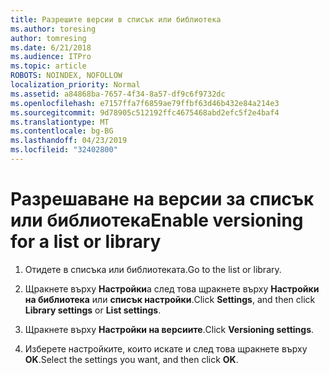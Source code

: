 ```yaml
---
title: Разрешите версии в списък или библиотека
ms.author: toresing
author: tomresing
ms.date: 6/21/2018
ms.audience: ITPro
ms.topic: article
ROBOTS: NOINDEX, NOFOLLOW
localization_priority: Normal
ms.assetid: a84868ba-7657-4f34-8a57-df9c6f9732dc
ms.openlocfilehash: e7157ffa7f6859ae79ffbf63d46b432e84a214e3
ms.sourcegitcommit: 9d78905c512192ffc4675468abd2efc5f2e4baf4
ms.translationtype: MT
ms.contentlocale: bg-BG
ms.lasthandoff: 04/23/2019
ms.locfileid: "32402800"
---
```

# <a name="enable-versioning-for-a-list-or-library"></a><span data-ttu-id="219c6-102">Разрешаване на версии за списък или библиотека</span><span class="sxs-lookup"><span data-stu-id="219c6-102">Enable versioning for a list or library</span></span>

1. <span data-ttu-id="219c6-103">Отидете в списъка или библиотеката.</span><span class="sxs-lookup"><span data-stu-id="219c6-103">Go to the list or library.</span></span>
    
2. <span data-ttu-id="219c6-104">Щракнете върху **Настройки**а след това щракнете върху **Настройки на библиотека** или **списък настройки**.</span><span class="sxs-lookup"><span data-stu-id="219c6-104">Click **Settings**, and then click **Library settings** or **List settings**.</span></span>
    
3. <span data-ttu-id="219c6-105">Щракнете върху **Настройки на версиите**.</span><span class="sxs-lookup"><span data-stu-id="219c6-105">Click **Versioning settings**.</span></span>
    
4. <span data-ttu-id="219c6-106">Изберете настройките, които искате и след това щракнете върху **OK**.</span><span class="sxs-lookup"><span data-stu-id="219c6-106">Select the settings you want, and then click **OK**.</span></span>
    

